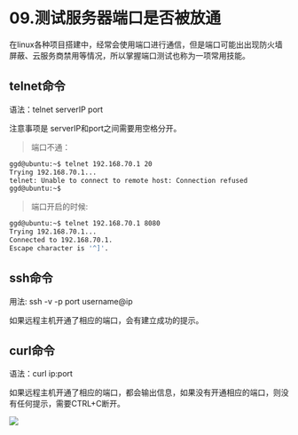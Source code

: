 # 09.测试服务器端口是否被放通

在linux各种项目搭建中，经常会使用端口进行通信，但是端口可能出出现防火墙屏蔽、云服务商禁用等情况，所以掌握端口测试也称为一项常用技能。

## telnet命令

语法：telnet serverIP port

注意事项是 serverIP和port之间需要用空格分开。

>端口不通：
```bash
ggd@ubuntu:~$ telnet 192.168.70.1 20
Trying 192.168.70.1...
telnet: Unable to connect to remote host: Connection refused
ggd@ubuntu:~$ 
```

>端口开启的时候:
```bash
ggd@ubuntu:~$ telnet 192.168.70.1 8080
Trying 192.168.70.1...
Connected to 192.168.70.1.
Escape character is '^]'.
```
## ssh命令

用法: ssh -v -p port username@ip

如果远程主机开通了相应的端口，会有建立成功的提示。

## curl命令

语法：curl ip:port

如果远程主机开通了相应的端口，都会输出信息，如果没有开通相应的端口，则没有任何提示，需要CTRL+C断开。

![](/images/linux_port_01.png)

